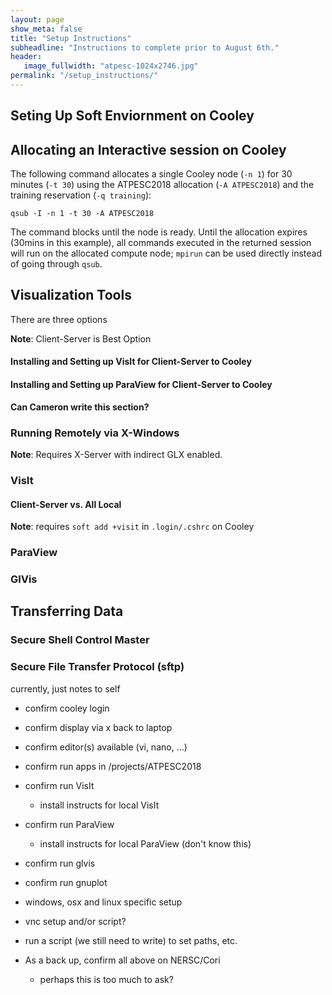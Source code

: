 ```yaml
---
layout: page
show_meta: false
title: "Setup Instructions"
subheadline: "Instructions to complete prior to August 6th."
header:
   image_fullwidth: "atpesc-1024x2746.jpg"
permalink: "/setup_instructions/"
---
```


## Seting Up Soft Enviornment on Cooley

## Allocating an Interactive session on Cooley

The following command allocates a single Cooley node (`-n 1`) for 30 minutes (`-t 30`) using the ATPESC2018 allocation (`-A ATPESC2018`) and the training reservation (`-q training`):

```
qsub -I -n 1 -t 30 -A ATPESC2018
```

The command blocks until the node is ready.  Until the allocation expires (30mins in this example), all commands executed in the returned session will run on the allocated compute node; `mpirun` can be used directly instead of going through `qsub`.

## Visualization Tools

There are three options



**Note**: Client-Server is Best Option

#### Installing and Setting up VisIt for Client-Server to Cooley

#### Installing and Setting up ParaView for Client-Server to Cooley

**Can Cameron write this section?**


### Running Remotely via X-Windows

**Note**: Requires X-Server with indirect GLX enabled.

### VisIt

#### Client-Server vs. All Local

**Note**: requires `soft add +visit` in `.login/.cshrc` on Cooley

### ParaView

### GlVis

## Transferring Data

### Secure Shell Control Master

### Secure File Transfer Protocol (sftp)




currently, just notes to self

* confirm cooley login
* confirm display via x back to laptop
* confirm editor(s) available (vi, nano, ...)
* confirm run apps in /projects/ATPESC2018
* confirm run VisIt
  * install instructs for local VisIt
* confirm run ParaView
  * install instructs for local ParaView (don't know this)
* confirm run glvis
* confirm run gnuplot
* windows, osx and linux specific setup
* vnc setup and/or script?
* run a script (we still need to write) to set paths, etc.

* As a back up, confirm all above on NERSC/Cori
  * perhaps this is too much to ask?
